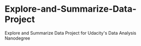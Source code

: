 # Explore-and-Summarize-Data-Project
Explore and Summarize Data Project for Udacity's Data Analysis Nanodegree
